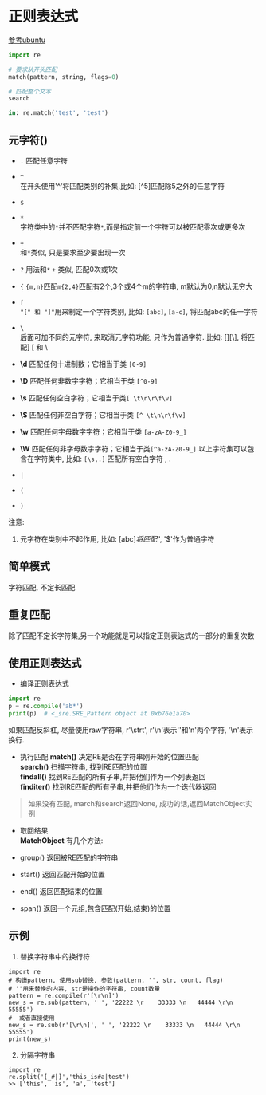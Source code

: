 # 正则表达式

[参考ubuntu](http://wiki.ubuntu.org.cn/Python%E6%AD%A3%E5%88%99%E8%A1%A8%E8%BE%BE%E5%BC%8F%E6%93%8D%E4%BD%9C%E6%8C%87%E5%8D%97)

```python
import re

# 要求从开头匹配
match(pattern, string, flags=0)

# 匹配整个文本
search

in: re.match('test', 'test')

```

## 元字符()
- `.`  匹配任意字符
- `^`  
在开头使用'^'将匹配类别的补集,比如: [^5]匹配除5之外的任意字符

- `$`
- `*`  
字符类中的`*`并不匹配字符`*`,而是指定前一个字符可以被匹配零次或更多次

- `+`  
和`*`类似, 只是要求至少要出现一次

- `?`
用法和`*` `+` 类似, 匹配0次或1次

- `{`
`{m,n}`匹配`m{2,4}`匹配有2个,3个或4个m的字符串, m默认为0,n默认无穷大

- `[`   
`"[" 和 "]"`用来制定一个字符类别, 比如: `[abc]`, `[a-c]`, 将匹配abc的任一字符

- `\`   
后面可加不同的元字符, 来取消元字符功能, 只作为普通字符. 比如: [\]\[\\], 将匹配] [ 和 \  
 - **\d**  匹配任何十进制数；它相当于类 `[0-9]`
 - **\D**  匹配任何非数字字符；它相当于类 `[^0-9]`
 - **\s**  匹配任何空白字符；它相当于类`[ \t\n\r\f\v]`
 - **\S**  匹配任何非空白字符；它相当于类 `[^ \t\n\r\f\v]`
 - **\w**  匹配任何字母数字字符；它相当于类 `[a-zA-Z0-9_]`
 - **\W**  匹配任何非字母数字字符；它相当于类`[^a-zA-Z0-9_]`
以上字符集可以包含在字符类中, 比如: `[\s,.]` 匹配所有空白字符 , .

- `|`
- `(`
- `)`

注意: 
1. 元字符在类别中不起作用, 比如: [abc$]将匹配'$', '$'作为普通字符

## 简单模式

字符匹配, 不定长匹配

## 重复匹配

除了匹配不定长字符集,另一个功能就是可以指定正则表达式的一部分的重复次数


## 使用正则表达式

- 编译正则表达式
```python
import re
p = re.compile('ab*')
print(p)  # <_sre.SRE_Pattern object at 0xb76e1a70>
```
如果匹配反斜杠\, 尽量使用raw字符串, r'\strt', r'\n'表示'\'和'n'两个字符, '\n'表示换行. 

- 执行匹配
**match()** 决定RE是否在字符串刚开始的位置匹配  
**search()** 扫描字符串, 找到RE匹配的位置  
**findall()** 找到RE匹配的所有子串,并把他们作为一个列表返回  
**finditer()** 找到RE匹配的所有子串,并把他们作为一个迭代器返回  

> 如果没有匹配, march和search返回None, 成功的话,返回MatchObject实例  

- 取回结果   
**MatchObject** 有几个方法:

 - group() 返回被RE匹配的字符串  
 - start() 返回匹配开始的位置  
 - end()  返回匹配结束的位置  
 - span()  返回一个元组,包含匹配(开始,结束)的位置    
 
 
 ## 示例
 1. 替换字符串中的换行符
 ```
import re
# 构造pattern, 使用sub替换, 参数(pattern, '', str, count, flag)
# ''用来替换的内容, str是操作的字符串, count数量
pattern = re.compile(r'[\r\n]')
new_s = re.sub(pattern, ' ', '22222 \r    33333 \n   44444 \r\n  55555')
#  或者直接使用
new_s = re.sub(r'[\r\n]', ' ', '22222 \r    33333 \n   44444 \r\n  55555')
print(new_s)
 ```
2. 分隔字符串
```
import re
re.split('[_#|]','this_is#a|test')
>> ['this', 'is', 'a', 'test']
```


